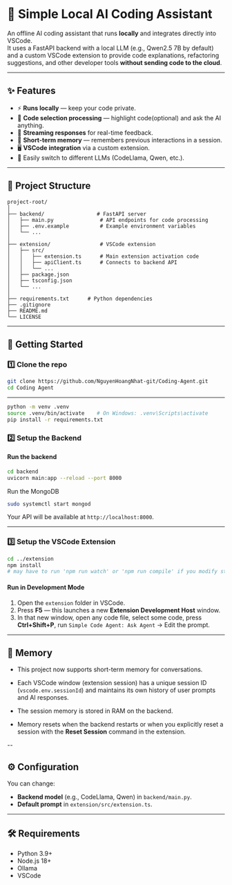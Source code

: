 # 🧠 Simple Local AI Coding Assistant

An offline AI coding assistant that runs **locally** and integrates directly into VSCode.  
It uses a FastAPI backend with a local LLM (e.g., Qwen2.5 7B by default) and a custom VSCode extension to provide code explanations, refactoring suggestions, and other developer tools **without sending code to the cloud**.

---

## ✨ Features

- ⚡ **Runs locally** — keep your code private.
- 📝 **Code selection processing** — highlight code(optional) and ask the AI anything.
- 🔄 **Streaming responses** for real-time feedback.
- 🧠 **Short-term memory** — remembers previous interactions in a session.
- 🖥 **VSCode integration** via a custom extension.
- 🧩 Easily switch to different LLMs (CodeLlama, Qwen, etc.).

---

## 📂 Project Structure

```
project-root/
│
├── backend/                 # FastAPI server
│   ├── main.py               # API endpoints for code processing
│   ├── .env.example          # Example environment variables
│   └── ...
│
├── extension/                # VSCode extension
│   ├── src/
│   │   ├── extension.ts      # Main extension activation code
│   │   ├── apiClient.ts      # Connects to backend API
│   │   └── ...
│   ├── package.json
│   ├── tsconfig.json
│   └── ...
│
├── requirements.txt      # Python dependencies
├── .gitignore
├── README.md
└── LICENSE
```

---

## 🚀 Getting Started

### 1️⃣ Clone the repo

```bash
git clone https://github.com/NguyenHoangNhat-git/Coding-Agent.git
cd Coding Agent
```

---

```bash
python -m venv .venv
source .venv/bin/activate    # On Windows: .venv\Scripts\activate
pip install -r requirements.txt
```

### 2️⃣ Setup the Backend

#### Run the backend

```bash
cd backend
uvicorn main:app --reload --port 8000
```

Run the MongoDB

```bash
sudo systemctl start mongod
```

Your API will be available at `http://localhost:8000`.

---

### 3️⃣ Setup the VSCode Extension

```bash
cd ../extension
npm install
# may have to run 'npm run watch' or 'npm run compile' if you modify sth
```

#### Run in Development Mode

1. Open the `extension` folder in VSCode.
2. Press **F5** — this launches a new **Extension Development Host** window.
3. In that new window, open any code file, select some code, press **Ctrl+Shift+P**, run `Simple Code Agent: Ask Agent` -> Edit the prompt.

---

## 🧠 Memory

- This project now supports short-term memory for conversations.

- Each VSCode window (extension session) has a unique session ID (`vscode.env.sessionId`) and maintains its own history of user prompts and AI responses.

- The session memory is stored in RAM on the backend.

- Memory resets when the backend restarts or when you explicitly reset a session with the **Reset Session** command in the extension.

--

## ⚙️ Configuration

You can change:

- **Backend model** (e.g., CodeLlama, Qwen) in `backend/main.py`.
- **Default prompt** in `extension/src/extension.ts`.

---

## 🛠 Requirements

- Python 3.9+
- Node.js 18+
- Ollama
- VSCode
